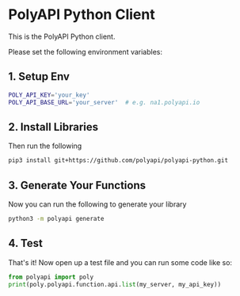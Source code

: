 # PolyAPI Python Client

This is the PolyAPI Python client.

Please set the following environment variables:

## 1. Setup Env

```bash
POLY_API_KEY='your_key'
POLY_API_BASE_URL='your_server'  # e.g. na1.polyapi.io
```

## 2. Install Libraries

Then run the following

```bash
pip3 install git+https://github.com/polyapi/polyapi-python.git
```

## 3. Generate Your Functions

Now you can run the following to generate your library

```bash
python3 -m polyapi generate
```

## 4. Test

That's it! Now open up a test file and you can run some code like so:

```python
from polyapi import poly
print(poly.polyapi.function.api.list(my_server, my_api_key))
```